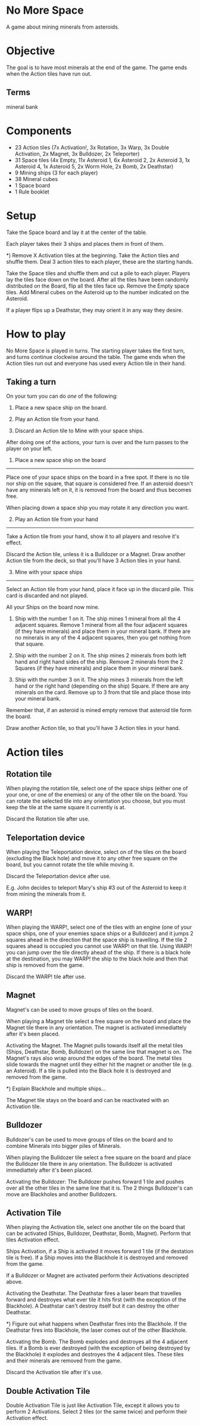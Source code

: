 No More Space
=============

A game about mining minerals from asteroids.


Objective
=========

The goal is to have most minerals at the end of the game. The game ends when the Action tiles have run out. 


Terms
-----
mineral bank

Components
==========

* 23 Action tiles (7x Activation!, 3x Rotation, 3x Warp, 3x Double Activation, 2x Magnet, 3x Bulldozer, 2x Teleporter) 
* 31 Space tiles (4x Empty, 11x Asteroid 1, 6x Asteroid 2, 2x Asteroid 3, 1x Asteroid 4, 1x Asteroid 5, 2x Worm Hole, 2x Bomb, 2x Deathstar)
* 9 Mining ships (3 for each player)
* 38 Mineral cubes
* 1 Space board
* 1 Rule booklet


Setup
=====

Take the Space board and lay it at the center of the table.

Each player takes their 3 ships and places them in front of them.

*) Remove X Activation tiles at the beginning.
Take the Action tiles and shuffle them. Deal 3 action tiles to each player, these are the starting hands.

Take the Space tiles and shuffle them and cut a pile to each player. Players lay the tiles face down on the board. After all the tiles have been randomly distributed on the Board, flip all the tiles face up. Remove the Empty space tiles. Add Mineral cubes on the Asteroid up to the number indicated on the Asteroid.

If a player flips up a Deathstar, they may orient it in any way they desire.

How to play
===========

No More Space is played in turns. The starting player takes the first turn, and turns continue clockwise around the table. The game ends when the Action tiles run out and everyone has used every Action tile in their hand.


Taking a turn
-------------

On your turn you can do _one_ of the following:

1. Place a new space ship on the board.

2. Play an Action tile from your hand.

3. Discard an Action tile to Mine with your space ships.

After doing one of the actions, your turn is over and the turn passes to the player on your left.


1. Place a new space ship on the board
---------------------------------------

Place one of your space ships on the board in a free spot. If there is no tile nor ship on the square, that square is considered free. If an asteroid doesn't have any minerals left on it, it is removed from the board and thus becomes free.

When placing down a space ship you may rotate it any direction you want.

2. Play an Action tile from your hand
-------------------------------------

Take a Action tile from your hand, show it to all players and resolve it's effect. 

Discard the Action tile, unless it is a Bulldozer or a Magnet. Draw another Action tile from the deck, so that you'll have 3 Action tiles in your hand.


3. Mine with your space ships
-----------------------------

Select an Action tile from your hand, place it face up in the discard pile. This card is discarded and not played. 

All your Ships on the board now mine. 

1. Ship with the number 1 on it. The ship mines 1 mineral from all the 4 adjacent squares. Remove 1 mineral from all the four adjacent squares (if they have minerals) and place them in your mineral bank. If there are no minerals in any of the 4 adjacent squares, then you get nothing from that square.

2. Ship with the number 2 on it. The ship mines 2 minerals from both left hand and right hand sides of the ship. Remove 2 minerals from the 2 Squares (if they have minerals) and place them in your mineral bank.

3. Ship with the number 3 on it. The ship mines 3 minerals from the left hand or the right hand (depending on the ship) Square. If there are any minerals on the card. Remove up to 3 from that tile and place those into your mineral bank.

Remember that, if an asteroid is mined empty remove that asteroid tile form the board. 

Draw another Action tile, so that you'll have 3 Action tiles in your hand.


Action tiles
============

Rotation tile
-------------

When playing the rotation tile, select one of the space ships (either one of your one, or one of the enemies) or any of the other tile on the board. You can rotate the selected tile into any orientation you choose, but you must keep the tile at the same square it currently is at.

Discard the Rotation tile after use.

Teleportation device
--------------------

When playing the Teleportation device, select on of the tiles on the board (excluding the Black hole) and move it to any other free square on the board, but you cannot rotate the tile while moving it.

Discard the Teleportation device after use.

E.g. John decides to teleport Mary's ship #3 out of the Asteroid to keep it from mining the minerals from it. 

WARP!
-----

When playing the WARP!, select one of the tiles with an engine (one of your space ships, one of your enemies space ships or a Bulldozer) and it jumps 2 squares ahead in the direction that the space ship is travelling. If the tile 2 squares ahead is occupied you cannot use WARP! on that tile. Using WARP! you can jump over the tile directly ahead of the ship. If there is a black hole at the destination, you may WARP! the ship to the black hole and then that ship is removed from the game.

Discard the WARP! tile after use.

Magnet
------

Magnet's can be used to move groups of tiles on the board. 

When playing a Magnet tile select a free square on the board and place the Magnet tile there in any orientation. The magnet is activated immediattely after it's been placed.

Activating the Magnet. The Magnet pulls towards itself all the metal tiles (Ships, Deathstar, Bomb, Bulldozer) on the same line that magnet is on. The Magnet's rays also wrap around the edges of the board. The metal tiles slide towards the magnet until they either hit the magnet or another tile (e.g. an Asteroid). If a tile is pulled into the Black hole it is destroyed and removed from the game.

*) Explain Blackhole and multiple ships...

The Magnet tile stays on the board and can be reactivated with an Activation tile.

Bulldozer
---------

Bulldozer's can be used to move groups of tiles on the board and to combine Minerals into bigger piles of Minerals. 

When playing the Bulldozer tile select a free square on the board and place the Bulldozer tile there in any orientation. The Bulldozer is activated immediattely after it's been placed.

Activating the Bulldozer: The Bulldozer pushes forward 1 tile and pushes over all the other tiles in the same line that it is. The 2 things Bulldozer's can move are Blackholes and another Bulldozers. 

Activation Tile
---------------

When playing the Activation tile, select one another tile on the board that can be activated (Ships, Bulldozer, Deathstar, Bomb, Magnet). Perform that tiles Activation effect.

Ships Activation, if a Ship is activated it moves forward 1 tile (if the destation tile is free). If a Ship moves into the Blackhole it is destroyed and removed from the game. 

If a Bulldozer or Magnet are activated perform their Activations descripted above.

Activating the Deathstar. The Deathstar fires a laser beam that travelles forward and destroyes what ever tile it hits first (with the exception of the Blackhole). A Deathstar can't destroy itself but it can destroy the other Deathstar.

*) Figure out what happens when Deathstar fires into the Blackhole. If the Deathstar fires into Blackhole, the laser comes out of the other Blackhole. 

Activating the Bomb. The Bomb explodes and destroyes all the 4 adjacent tiles. If a Bomb is ever destroyed (with the exception of being destroyed by the Blackhole) it explodes and destroyes the 4 adjacent tiles. These tiles and their minerals are removed from the game.

Discard the Activation tile after it's use.

Double Activation Tile
----------------------

Double Activation Tile is just like Activation Tile, except it allows you to perform 2 Activations. Select 2 tiles (or the same twice) and perform their Activation effect.


